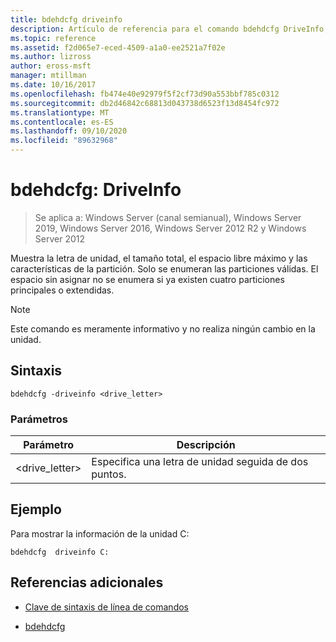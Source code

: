 ```yaml
---
title: bdehdcfg driveinfo
description: Artículo de referencia para el comando bdehdcfg DriveInfo, que muestra la letra de unidad, el tamaño total, el espacio libre máximo y las características de la partición.
ms.topic: reference
ms.assetid: f2d065e7-eced-4509-a1a0-ee2521a7f02e
ms.author: lizross
author: eross-msft
manager: mtillman
ms.date: 10/16/2017
ms.openlocfilehash: fb474e40e92979f5f2cf73d90a553bbf785c0312
ms.sourcegitcommit: db2d46842c68813d043738d6523f13d8454fc972
ms.translationtype: MT
ms.contentlocale: es-ES
ms.lasthandoff: 09/10/2020
ms.locfileid: "89632968"
---
```

# <a name="bdehdcfg-driveinfo"></a>bdehdcfg: DriveInfo

> Se aplica a: Windows Server (canal semianual), Windows Server 2019, Windows Server 2016, Windows Server 2012 R2 y Windows Server 2012

Muestra la letra de unidad, el tamaño total, el espacio libre máximo y las características de la partición. Solo se enumeran las particiones válidas. El espacio sin asignar no se enumera si ya existen cuatro particiones principales o extendidas.

>[!NOTE]
> Este comando es meramente informativo y no realiza ningún cambio en la unidad.

## <a name="syntax"></a>Sintaxis

```
bdehdcfg -driveinfo <drive_letter>
```

### <a name="parameters"></a>Parámetros

| Parámetro | Descripción |
| --------- | ----------- |
| <drive_letter> | Especifica una letra de unidad seguida de dos puntos. |

## <a name="example"></a>Ejemplo

Para mostrar la información de la unidad C:

```
bdehdcfg  driveinfo C:
```

## <a name="additional-references"></a>Referencias adicionales

- [Clave de sintaxis de línea de comandos](command-line-syntax-key.md)

- [bdehdcfg](bdehdcfg.md)
